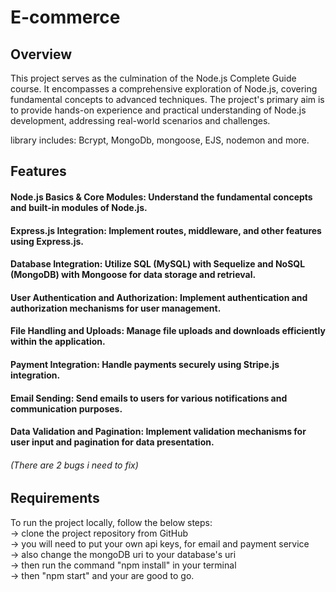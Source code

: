# E-commerce

## Overview
This project serves as the culmination of the Node.js Complete Guide course. It encompasses a comprehensive exploration of Node.js, covering fundamental concepts to advanced techniques. The project's primary aim is to provide hands-on experience and practical understanding of Node.js development, addressing real-world scenarios and challenges.

library includes: Bcrypt, MongoDb, mongoose, EJS, nodemon and more.

## Features
#### Node.js Basics & Core Modules: Understand the fundamental concepts and built-in modules of Node.js.
#### Express.js Integration: Implement routes, middleware, and other features using Express.js.
#### Database Integration: Utilize SQL (MySQL) with Sequelize and NoSQL (MongoDB) with Mongoose for data storage and retrieval.
#### User Authentication and Authorization: Implement authentication and authorization mechanisms for user management.
#### File Handling and Uploads: Manage file uploads and downloads efficiently within the application.
#### Payment Integration: Handle payments securely using Stripe.js integration.
#### Email Sending: Send emails to users for various notifications and communication purposes.
#### Data Validation and Pagination: Implement validation mechanisms for user input and pagination for data presentation.
###### (There are 2 bugs i need to fix)

## Requirements
To run the project locally, follow the below steps:<br>
-> clone the project repository from GitHub <br>
-> you will need to put your own api keys, for email and payment service <br>
-> also change the mongoDB uri to your database's uri <br>
-> then run the command "npm install" in your terminal<br>
-> then "npm start" and your are good to go.

